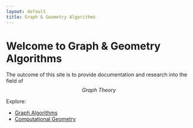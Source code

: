 ```yaml
---
layout: default
title: Graph & Geometry Algorithms
---
```


# Welcome to Graph & Geometry Algorithms

The outcome of this site is to provide documentation and research into the field of $$\textit{Graph Theory}$$

Explore:

- [Graph Algorithms](graph/bfs.md)
- [Computational Geometry](geometry/convex-hull.md)
